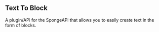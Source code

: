 Text To Block
---

A plugin/API for the SpongeAPI that allows you to easily create text in the form of blocks.

